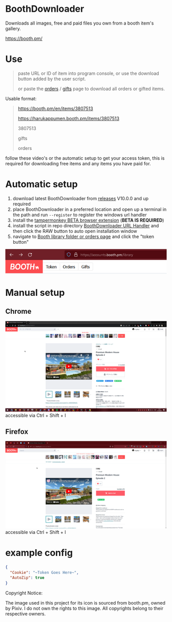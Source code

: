 ﻿# BoothDownloader
Downloads all images, free and paid files you own from a booth item's gallery.

https://booth.pm/

# Use
> paste URL or ID of item into program console, or use the download button added by the user script.
> 
> or paste the [orders](https://accounts.booth.pm/orders) / [gifts](https://accounts.booth.pm/library/gifts) page to download all orders or gifted items.
> 

Usable format:
> https://booth.pm/en/items/3807513
> 
> https://harukappumen.booth.pm/items/3807513
>
> 3807513
> 
> gifts
> 
> orders

follow these video's or the automatic setup to get your access token, this is required for downloading free items and any items you have paid for.

# Automatic setup
1. download latest BoothDownloader from [releases](https://github.com/Myrkie/BoothDownloader/releases) V10.0.0 and up required
2. place BoothDownloader in a preferred location and open up a terminal in the path and run `--register` to register the windows url handler
3. install the [tampermonkey BETA browser extension](https://www.tampermonkey.net/) (__BETA IS REQUIRED__)
4. install the script in repo directory [BoothDownloader URL Handler](BoothDownloader%2Fsrc%2FTamperMonkey%2FBoothDownloader%20URL%20Handler-1.0.user.js) and then click the RAW button to auto open installation window
5. navigate to [Booth library folder or orders page](https://accounts.booth.pm/library) and click the "token button"

![automatic setup](GitImages/automatic-setup-token.png)


# Manual setup
## Chrome
![Chrome](GitImages/chrome.gif)
accessible via Ctrl + Shift + I

## Firefox
![Firefox](GitImages/firefox.gif)
accessible via Ctrl + Shift + I

# example config #
```json
{
  "Cookie": "~Token Goes Here~",
  "AutoZip": true
}
```

Copyright Notice:

The image used in this project for its icon is sourced from booth.pm, owned by Pixiv. I do not own the rights to this image. All copyrights belong to their respective owners.